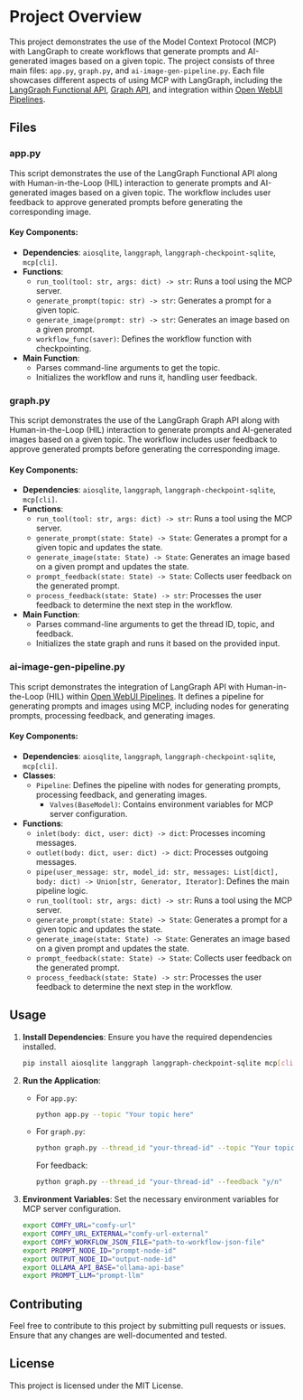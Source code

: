 # Project Overview

This project demonstrates the use of the Model Context Protocol (MCP) with LangGraph to create workflows that generate prompts and AI-generated images based on a given topic. The project consists of three main files: `app.py`, `graph.py`, and `ai-image-gen-pipeline.py`. Each file showcases different aspects of using MCP with LangGraph, including the [LangGraph Functional API](https://langchain-ai.github.io/langgraph/reference/func/), [Graph API](https://langchain-ai.github.io/langgraph/), and integration within [Open WebUI Pipelines](https://docs.openwebui.com/pipelines/).

## Files

### app.py

This script demonstrates the use of the LangGraph Functional API along with Human-in-the-Loop (HIL) interaction to generate prompts and AI-generated images based on a given topic. The workflow includes user feedback to approve generated prompts before generating the corresponding image.

#### Key Components:
- **Dependencies**: `aiosqlite`, `langgraph`, `langgraph-checkpoint-sqlite`, `mcp[cli]`.
- **Functions**:
  - `run_tool(tool: str, args: dict) -> str`: Runs a tool using the MCP server.
  - `generate_prompt(topic: str) -> str`: Generates a prompt for a given topic.
  - `generate_image(prompt: str) -> str`: Generates an image based on a given prompt.
  - `workflow_func(saver)`: Defines the workflow function with checkpointing.
- **Main Function**: 
  - Parses command-line arguments to get the topic.
  - Initializes the workflow and runs it, handling user feedback.

### graph.py

This script demonstrates the use of the LangGraph Graph API along with Human-in-the-Loop (HIL) interaction to generate prompts and AI-generated images based on a given topic. The workflow includes user feedback to approve generated prompts before generating the corresponding image.

#### Key Components:
- **Dependencies**: `aiosqlite`, `langgraph`, `langgraph-checkpoint-sqlite`, `mcp[cli]`.
- **Functions**:
  - `run_tool(tool: str, args: dict) -> str`: Runs a tool using the MCP server.
  - `generate_prompt(state: State) -> State`: Generates a prompt for a given topic and updates the state.
  - `generate_image(state: State) -> State`: Generates an image based on a given prompt and updates the state.
  - `prompt_feedback(state: State) -> State`: Collects user feedback on the generated prompt.
  - `process_feedback(state: State) -> str`: Processes the user feedback to determine the next step in the workflow.
- **Main Function**: 
  - Parses command-line arguments to get the thread ID, topic, and feedback.
  - Initializes the state graph and runs it based on the provided input.

### ai-image-gen-pipeline.py

This script demonstrates the integration of LangGraph API with Human-in-the-Loop (HIL) within [Open WebUI Pipelines](https://docs.openwebui.com/pipelines/). It defines a pipeline for generating prompts and images using MCP, including nodes for generating prompts, processing feedback, and generating images.

#### Key Components:
- **Dependencies**: `aiosqlite`, `langgraph`, `langgraph-checkpoint-sqlite`, `mcp[cli]`.
- **Classes**:
  - `Pipeline`: Defines the pipeline with nodes for generating prompts, processing feedback, and generating images.
    - `Valves(BaseModel)`: Contains environment variables for MCP server configuration.
- **Functions**:
  - `inlet(body: dict, user: dict) -> dict`: Processes incoming messages.
  - `outlet(body: dict, user: dict) -> dict`: Processes outgoing messages.
  - `pipe(user_message: str, model_id: str, messages: List[dict], body: dict) -> Union[str, Generator, Iterator]`: Defines the main pipeline logic.
  - `run_tool(tool: str, args: dict) -> str`: Runs a tool using the MCP server.
  - `generate_prompt(state: State) -> State`: Generates a prompt for a given topic and updates the state.
  - `generate_image(state: State) -> State`: Generates an image based on a given prompt and updates the state.
  - `prompt_feedback(state: State) -> State`: Collects user feedback on the generated prompt.
  - `process_feedback(state: State) -> str`: Processes the user feedback to determine the next step in the workflow.

## Usage

1. **Install Dependencies**: Ensure you have the required dependencies installed.
   ```bash
   pip install aiosqlite langgraph langgraph-checkpoint-sqlite mcp[cli]
   ```

2. **Run the Application**:
   - For `app.py`:
     ```bash
     python app.py --topic "Your topic here"
     ```
   - For `graph.py`:
     ```bash
     python graph.py --thread_id "your-thread-id" --topic "Your topic here" 
     ```

     For feedback:
     ```bash
     python graph.py --thread_id "your-thread-id" --feedback "y/n" 
     ```

3. **Environment Variables**: Set the necessary environment variables for MCP server configuration.
   ```bash
   export COMFY_URL="comfy-url"
   export COMFY_URL_EXTERNAL="comfy-url-external"
   export COMFY_WORKFLOW_JSON_FILE="path-to-workflow-json-file"
   export PROMPT_NODE_ID="prompt-node-id"
   export OUTPUT_NODE_ID="output-node-id"
   export OLLAMA_API_BASE="ollama-api-base"
   export PROMPT_LLM="prompt-llm"
   ```

## Contributing

Feel free to contribute to this project by submitting pull requests or issues. Ensure that any changes are well-documented and tested.

## License

This project is licensed under the MIT License.
